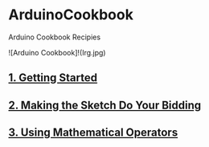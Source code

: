 # ArduinoCookbook
Arduino Cookbook Recipies

![Arduino Cookbook]!(Irg.jpg)

## [1. Getting Started](chapter1/readme.md)

## [2. Making the Sketch Do Your Bidding](chapter2/readme.md)

## [3. Using Mathematical Operators](chapter3/readme.md)



